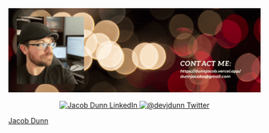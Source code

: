 <img src='https://github.com/dunnjacoba/dunnjacoba/blob/main/components/banners/Jacob%20Dunn.gif' alt='Photo of Jacob Dunn' />

<p align='center'>
<a target='_blank' href='https://www.linkedin.com/in/dunnjacoba/'>
<img src='https://img.shields.io/badge/LinkedIn-Here-blue' alt='Jacob Dunn LinkedIn' />
</a>

<a target='_blank' href='https://twitter.com/devjdunn'>
<img src='https://img.shields.io/badge/Twitter-Here-blue' alt='@devjdunn Twitter' />
</a>
</p>

[Jacob Dunn](https://dunnjacob.vercel.app/)
